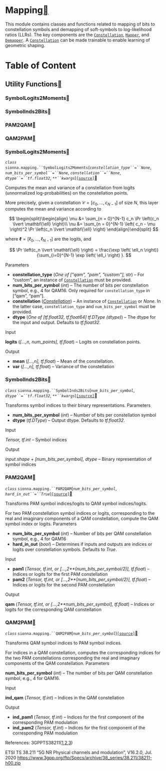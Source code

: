 # Mapping<a class="headerlink" href="https://nvlabs.github.io/sionna/api/mapping.html#mapping" title="Permalink to this headline"></a>
    
This module contains classes and functions related to mapping
of bits to constellation symbols and demapping of soft-symbols
to log-likelihood ratios (LLRs). The key components are the
<a class="reference internal" href="https://nvlabs.github.io/sionna/api/mapping.html#sionna.mapping.Constellation" title="sionna.mapping.Constellation">`Constellation`</a>, <a class="reference internal" href="https://nvlabs.github.io/sionna/api/mapping.html#sionna.mapping.Mapper" title="sionna.mapping.Mapper">`Mapper`</a>,
and <a class="reference internal" href="https://nvlabs.github.io/sionna/api/mapping.html#sionna.mapping.Demapper" title="sionna.mapping.Demapper">`Demapper`</a>. A <a class="reference internal" href="https://nvlabs.github.io/sionna/api/mapping.html#sionna.mapping.Constellation" title="sionna.mapping.Constellation">`Constellation`</a>
can be made trainable to enable learning of geometric shaping.

# Table of Content
## Utility Functions<a class="headerlink" href="https://nvlabs.github.io/sionna/api/mapping.html#utility-functions" title="Permalink to this headline"></a>
### SymbolLogits2Moments<a class="headerlink" href="https://nvlabs.github.io/sionna/api/mapping.html#symbollogits2moments" title="Permalink to this headline"></a>
### SymbolInds2Bits<a class="headerlink" href="https://nvlabs.github.io/sionna/api/mapping.html#symbolinds2bits" title="Permalink to this headline"></a>
### PAM2QAM<a class="headerlink" href="https://nvlabs.github.io/sionna/api/mapping.html#pam2qam" title="Permalink to this headline"></a>
### QAM2PAM<a class="headerlink" href="https://nvlabs.github.io/sionna/api/mapping.html#qam2pam" title="Permalink to this headline"></a>
  
  

### SymbolLogits2Moments<a class="headerlink" href="https://nvlabs.github.io/sionna/api/mapping.html#symbollogits2moments" title="Permalink to this headline"></a>

<em class="property">`class` </em>`sionna.mapping.``SymbolLogits2Moments`(<em class="sig-param">`constellation_type``=``None`</em>, <em class="sig-param">`num_bits_per_symbol``=``None`</em>, <em class="sig-param">`constellation``=``None`</em>, <em class="sig-param">`dtype``=``tf.float32`</em>, <em class="sig-param">`**``kwargs`</em>)<a class="reference internal" href="../_modules/sionna/mapping.html#SymbolLogits2Moments">`[source]`</a><a class="headerlink" href="https://nvlabs.github.io/sionna/api/mapping.html#sionna.mapping.SymbolLogits2Moments" title="Permalink to this definition"></a>
    
Computes the mean and variance of a constellation from logits (unnormalized log-probabilities) on the
constellation points.
    
More precisely, given a constellation $\mathcal{C} = \left[ c_0,\dots,c_{N-1} \right]$ of size $N$, this layer computes the mean and variance
according to

$$
\begin{split}\begin{align}
    \mu &= \sum_{n = 0}^{N-1} c_n \Pr \left(c_n \lvert \mathbf{\ell} \right)\\
    \nu &= \sum_{n = 0}^{N-1} \left( c_n - \mu \right)^2 \Pr \left(c_n \lvert \mathbf{\ell} \right)
\end{align}\end{split}
$$
    
where $\mathbf{\ell} = \left[ \ell_0, \dots, \ell_{N-1} \right]$ are the logits, and

$$
\Pr \left(c_n \lvert \mathbf{\ell} \right) = \frac{\exp \left( \ell_n \right)}{\sum_{i=0}^{N-1} \exp \left( \ell_i \right) }.
$$

Parameters
 
- **constellation_type** (<em>One of</em><em> [</em><em>"qam"</em><em>, </em><em>"pam"</em><em>, </em><em>"custom"</em><em>]</em><em>, </em><em>str</em>) – For “custom”, an instance of <a class="reference internal" href="https://nvlabs.github.io/sionna/api/mapping.html#sionna.mapping.Constellation" title="sionna.mapping.Constellation">`Constellation`</a>
must be provided.
- **num_bits_per_symbol** (<em>int</em>) – The number of bits per constellation symbol, e.g., 4 for QAM16.
Only required for `constellation_type` in [“qam”, “pam”].
- **constellation** (<a class="reference internal" href="https://nvlabs.github.io/sionna/api/mapping.html#sionna.mapping.Constellation" title="sionna.mapping.Constellation"><em>Constellation</em></a>) – An instance of <a class="reference internal" href="https://nvlabs.github.io/sionna/api/mapping.html#sionna.mapping.Constellation" title="sionna.mapping.Constellation">`Constellation`</a> or <cite>None</cite>.
In the latter case, `constellation_type`
and `num_bits_per_symbol` must be provided.
- **dtype** (<em>One of</em><em> [</em><em>tf.float32</em><em>, </em><em>tf.float64</em><em>] </em><em>tf.DType</em><em> (</em><em>dtype</em><em>)</em>) – The dtype for the input and output.
Defaults to <cite>tf.float32</cite>.


Input
    
**logits** (<em>[…,n, num_points], tf.float</em>) – Logits on constellation points.

Output
 
- **mean** (<em>[…,n], tf.float</em>) – Mean of the constellation.
- **var** (<em>[…,n], tf.float</em>) – Variance of the constellation




### SymbolInds2Bits<a class="headerlink" href="https://nvlabs.github.io/sionna/api/mapping.html#symbolinds2bits" title="Permalink to this headline"></a>

<em class="property">`class` </em>`sionna.mapping.``SymbolInds2Bits`(<em class="sig-param">`num_bits_per_symbol`</em>, <em class="sig-param">`dtype``=``tf.float32`</em>, <em class="sig-param">`**``kwargs`</em>)<a class="reference internal" href="../_modules/sionna/mapping.html#SymbolInds2Bits">`[source]`</a><a class="headerlink" href="https://nvlabs.github.io/sionna/api/mapping.html#sionna.mapping.SymbolInds2Bits" title="Permalink to this definition"></a>
    
Transforms symbol indices to their binary representations.
Parameters
 
- **num_bits_per_symbol** (<em>int</em>) – Number of bits per constellation symbol
- **dtype** (<em>tf.DType</em>) – Output dtype. Defaults to <cite>tf.float32</cite>.


Input
    
<em>Tensor, tf.int</em> – Symbol indices

Output
    
<em>input.shape + [num_bits_per_symbol], dtype</em> – Binary representation of symbol indices



### PAM2QAM<a class="headerlink" href="https://nvlabs.github.io/sionna/api/mapping.html#pam2qam" title="Permalink to this headline"></a>

<em class="property">`class` </em>`sionna.mapping.``PAM2QAM`(<em class="sig-param">`num_bits_per_symbol`</em>, <em class="sig-param">`hard_in_out``=``True`</em>)<a class="reference internal" href="../_modules/sionna/mapping.html#PAM2QAM">`[source]`</a><a class="headerlink" href="https://nvlabs.github.io/sionna/api/mapping.html#sionna.mapping.PAM2QAM" title="Permalink to this definition"></a>
    
Transforms PAM symbol indices/logits to QAM symbol indices/logits.
    
For two PAM constellation symbol indices or logits, corresponding to
the real and imaginary components of a QAM constellation,
compute the QAM symbol index or logits.
Parameters
 
- **num_bits_per_symbol** (<em>int</em>) – Number of bits per QAM constellation symbol, e.g., 4 for QAM16
- **hard_in_out** (<em>bool</em>) – Determines if inputs and outputs are indices or logits over
constellation symbols.
Defaults to <cite>True</cite>.


Input
 
- **pam1** (<em>Tensor, tf.int, or […,2**(num_bits_per_symbol/2)], tf.float</em>) – Indices or logits for the first PAM constellation
- **pam2** (<em>Tensor, tf.int, or […,2**(num_bits_per_symbol/2)], tf.float</em>) – Indices or logits for the second PAM constellation


Output
    
**qam** (<em>Tensor, tf.int, or […,2**num_bits_per_symbol], tf.float</em>) – Indices or logits for the corresponding QAM constellation



### QAM2PAM<a class="headerlink" href="https://nvlabs.github.io/sionna/api/mapping.html#qam2pam" title="Permalink to this headline"></a>

<em class="property">`class` </em>`sionna.mapping.``QAM2PAM`(<em class="sig-param">`num_bits_per_symbol`</em>)<a class="reference internal" href="../_modules/sionna/mapping.html#QAM2PAM">`[source]`</a><a class="headerlink" href="https://nvlabs.github.io/sionna/api/mapping.html#sionna.mapping.QAM2PAM" title="Permalink to this definition"></a>
    
Transforms QAM symbol indices to PAM symbol indices.
    
For indices in a QAM constellation, computes the corresponding indices
for the two PAM constellations corresponding the real and imaginary
components of the QAM constellation.
Parameters
    
**num_bits_per_symbol** (<em>int</em>) – The number of bits per QAM constellation symbol, e.g., 4 for QAM16.

Input
    
**ind_qam** (<em>Tensor, tf.int</em>) – Indices in the QAM constellation

Output
 
- **ind_pam1** (<em>Tensor, tf.int</em>) – Indices for the first component of the corresponding PAM modulation
- **ind_pam2** (<em>Tensor, tf.int</em>) – Indices for the first component of the corresponding PAM modulation





References:
3GPPTS38211(<a href="https://nvlabs.github.io/sionna/api/mapping.html#id1">1</a>,<a href="https://nvlabs.github.io/sionna/api/mapping.html#id2">2</a>,<a href="https://nvlabs.github.io/sionna/api/mapping.html#id3">3</a>)
    
ETSI TS 38.211 “5G NR Physical channels and modulation”, V16.2.0, Jul. 2020
<a class="reference external" href="https://www.3gpp.org/ftp/Specs/archive/38_series/38.211/38211-h00.zip">https://www.3gpp.org/ftp/Specs/archive/38_series/38.211/38211-h00.zip</a>



